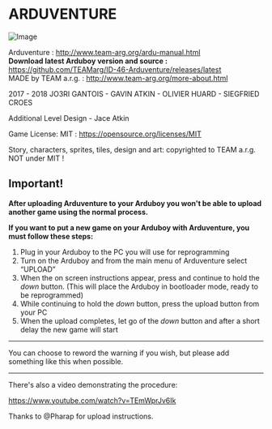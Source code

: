 # ARDUVENTURE

![Image](http://www.team-arg.org/masterfiles/team-arg-ardu/images/banner-ID-46.png)

Arduventure : http://www.team-arg.org/ardu-manual.html  
**Download latest Arduboy version and source :** https://github.com/TEAMarg/ID-46-Arduventure/releases/latest  
MADE by TEAM a.r.g. : http://www.team-arg.org/more-about.html

2017 - 2018 JO3RI GANTOIS - GAVIN ATKIN - OLIVIER HUARD - SIEGFRIED CROES 

Additional Level Design - Jace Atkin

Game License: MIT : https://opensource.org/licenses/MIT

Story, characters, sprites, tiles, design and art: copyrighted to TEAM a.r.g. NOT under MIT !

## Important!

**After uploading Arduventure to your Arduboy you won't be able to upload another game using the normal process.**

**If you want to put a new game on your Arduboy with Arduventure, you must follow these steps:**

1. Plug in your Arduboy to the PC you will use for reprogramming
2. Turn on the Arduboy and from the main menu of Arduventure select “UPLOAD”
3. When the on screen instructions appear, press and continue to hold the _down_ button. (This will place the Arduboy in bootloader mode, ready to be reprogrammed)
4. While continuing to hold the _down_ button, press the upload button from your PC
5. When the upload completes, let go of the _down_ button and after a short delay the new game will start

---

You can choose to reword the warning if you wish, but please add something like this when possible.

---

There's also a video demonstrating the procedure:

https://www.youtube.com/watch?v=TEmWprJv6Ik

Thanks to @Pharap for upload instructions.
